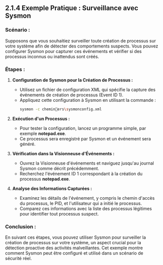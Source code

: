 
## 2.1.4 Exemple Pratique : Surveillance avec Sysmon

### Scénario :
Supposons que vous souhaitiez surveiller toute création de processus sur votre système afin de détecter des comportements suspects. Vous pouvez configurer Sysmon pour capturer ces événements et vérifier si des processus inconnus ou inattendus sont créés.

### Étapes :
1. **Configuration de Sysmon pour la Création de Processus :**
   - Utilisez un fichier de configuration XML qui spécifie la capture des événements de création de processus (Event ID 1).
   - Appliquez cette configuration à Sysmon en utilisant la commande :
     ```bash
     sysmon -c cheminers\sysmonconfig.xml
     ```

2. **Exécution d'un Processus :**
   - Pour tester la configuration, lancez un programme simple, par exemple **notepad.exe**.
   - Ce processus sera enregistré par Sysmon et un événement sera généré.

3. **Vérification dans la Visionneuse d'Événements :**
   - Ouvrez la Visionneuse d'événements et naviguez jusqu'au journal Sysmon comme décrit précédemment.
   - Recherchez l'événement ID 1 correspondant à la création du processus **notepad.exe**.

4. **Analyse des Informations Capturées :**
   - Examinez les détails de l'événement, y compris le chemin d'accès du processus, le PID, et l'utilisateur qui a initié le processus.
   - Comparez ces informations avec la liste des processus légitimes pour identifier tout processus suspect.

### Conclusion :
En suivant ces étapes, vous pouvez utiliser Sysmon pour surveiller la création de processus sur votre système, un aspect crucial pour la détection proactive des activités malveillantes. Cet exemple montre comment Sysmon peut être configuré et utilisé dans un scénario de sécurité réel.
